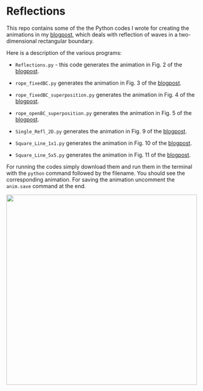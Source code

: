 # Reflections

This repo contains some of the the Python codes I wrote for creating the animations in my [blogpost](https://bhaskar-kamble.github.io/reflections.html), which deals with reflection of waves in a two-dimensional rectangular boundary.

Here is a description of the various programs:

* `Reflections.py` - this code generates the animation in Fig. 2 of the [blogpost](https://bhaskar-kamble.github.io/reflections.html).

* `rope_fixedBC.py` generates the animation in Fig. 3 of the [blogpost](https://bhaskar-kamble.github.io/reflections.html).

* `rope_fixedBC_superposition.py` generates the animation in Fig. 4 of the [blogpost](https://bhaskar-kamble.github.io/reflections.html).

* `rope_openBC_superposition.py` generates the animation in Fig. 5 of the [blogpost](https://bhaskar-kamble.github.io/reflections.html).

* `Single_Refl_2D.py` generates the animation in Fig. 9 of the [blogpost](https://bhaskar-kamble.github.io/reflections.html).

* `Square_Line_1x1.py` generates the animation in Fig. 10 of the [blogpost](https://bhaskar-kamble.github.io/reflections.html).

* `Square_Line_5x5.py` generates the animation in Fig. 11 of the [blogpost](https://bhaskar-kamble.github.io/reflections.html).


For running the codes simply download them and run them in the terminal with the `python` command followed by the filename. You should see the corresponding animation. For saving the animation uncomment the `anim.save` command at the end.

<img src="./WaterReflection.gif" width="500">

